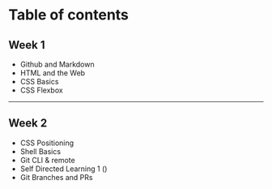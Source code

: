 # Table of contents

## Week 1

- Github and Markdown
- HTML and the Web
- CSS Basics
- CSS Flexbox

---

## Week 2

- CSS Positioning
- Shell Basics
- Git CLI & remote
- Self Directed Learning 1 ()
- Git Branches and PRs
